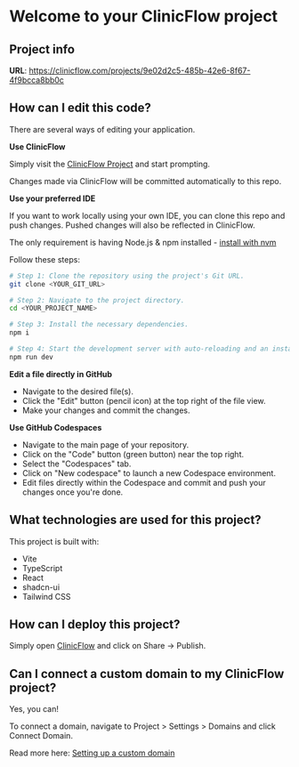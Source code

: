 # Welcome to your ClinicFlow project

## Project info

**URL**: https://clinicflow.com/projects/9e02d2c5-485b-42e6-8f67-4f9bcca8bb0c

## How can I edit this code?

There are several ways of editing your application.

**Use ClinicFlow**

Simply visit the [ClinicFlow Project](https://clinicflow.com/projects/9e02d2c5-485b-42e6-8f67-4f9bcca8bb0c) and start prompting.

Changes made via ClinicFlow will be committed automatically to this repo.

**Use your preferred IDE**

If you want to work locally using your own IDE, you can clone this repo and push changes. Pushed changes will also be reflected in ClinicFlow.

The only requirement is having Node.js & npm installed - [install with nvm](https://github.com/nvm-sh/nvm#installing-and-updating)

Follow these steps:

```sh
# Step 1: Clone the repository using the project's Git URL.
git clone <YOUR_GIT_URL>

# Step 2: Navigate to the project directory.
cd <YOUR_PROJECT_NAME>

# Step 3: Install the necessary dependencies.
npm i

# Step 4: Start the development server with auto-reloading and an instant preview.
npm run dev
```

**Edit a file directly in GitHub**

- Navigate to the desired file(s).
- Click the "Edit" button (pencil icon) at the top right of the file view.
- Make your changes and commit the changes.

**Use GitHub Codespaces**

- Navigate to the main page of your repository.
- Click on the "Code" button (green button) near the top right.
- Select the "Codespaces" tab.
- Click on "New codespace" to launch a new Codespace environment.
- Edit files directly within the Codespace and commit and push your changes once you're done.

## What technologies are used for this project?

This project is built with:

- Vite
- TypeScript
- React
- shadcn-ui
- Tailwind CSS

## How can I deploy this project?

Simply open [ClinicFlow](https://clinicflow.com/projects/9e02d2c5-485b-42e6-8f67-4f9bcca8bb0c) and click on Share -> Publish.

## Can I connect a custom domain to my ClinicFlow project?

Yes, you can!

To connect a domain, navigate to Project > Settings > Domains and click Connect Domain.

Read more here: [Setting up a custom domain](https://docs.clinicflow.com/tips-tricks/custom-domain#step-by-step-guide)
